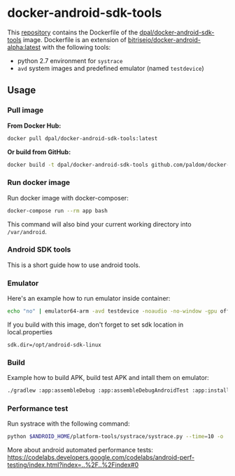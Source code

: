 # docker-android-sdk-tools

This [repository](https://github.com/paldom/docker-android-sdk-tools) contains the Dockerfile of the [dpal/docker-android-sdk-tools](https://hub.docker.com/r/dpal/docker-android-sdk-tools/) image. Dockerfile is an extension of [bitriseio/docker-android-alpha:latest](https://hub.docker.com/r/bitriseio/docker-android-alpha/) with the following tools:

 * python 2.7 environment for  ```systrace```
 * ```avd``` system images and predefined emulator (named ```testdevice```)

## Usage

### Pull image

**From Docker Hub:**

```sh
docker pull dpal/docker-android-sdk-tools:latest
```

**Or build from GitHub:**

```sh
docker build -t dpal/docker-android-sdk-tools github.com/paldom/docker-android-sdk-tools
```

### Run docker image

Run docker image with docker-composer:

```sh
docker-compose run --rm app bash
```

This command will also bind your current working directory into ```/var/android```.

### Android SDK tools

This is a short guide how to use android tools.

### Emulator

Here's an example how to run emulator inside container:

```sh
echo "no" | emulator64-arm -avd testdevice -noaudio -no-window -gpu off -verbose -qemu -usbdevice tablet
```

If you build with this image, don't forget to set sdk location in local.properties

```
sdk.dir=/opt/android-sdk-linux
```

### Build

Example how to build APK, build test APK and intall them on emulator:

```sh
./gradlew :app:assembleDebug :app:assembleDebugAndroidTest :app:installDebug :app:installDebugAndroidTest
```

### Performance test

Run systrace with the following command:

```sh
python $ANDROID_HOME/platform-tools/systrace/systrace.py --time=10 -o ./trace.html gfx view res
```

More about android automated performance tests: https://codelabs.developers.google.com/codelabs/android-perf-testing/index.html?index=..%2F..%2Findex#0
